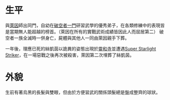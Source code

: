 <!-- TITLE: 絲凱茵 -->
<!-- SUBTITLE: 『惡魔也好人類也好，只有完成目標對我來說是重要的！』CV：柚木涼香 -->

# 生平
與[萊因](/角色/萊因)師出同門，自幼在[破空者一門](/組織/破空者一族)研習武學的優秀弟子，在各類修練中的表現皆是當期無人能超越的榜首。（萊因在所有的實戰武術成績皆因此人而屈居第二）
破空者一族全滅時一併身亡，屍體與其他人一同由萊因親手下葬。

一年後，理應已死的絲凱茵以詭異的姿態出現於[靈和寺](/地理/靈和寺)並遭遇[Super Starlight Striker](/角色/列表#Super-Starlight-Striker)，在一場惡戰之後再次被殺害，萊因第二次埋葬了絲凱茵。

# 外貌
生前有著烏黑的長髮與雙眼，但由於方便習武的關係頭髮總是盤成整齊的球狀。
